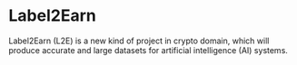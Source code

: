 # Label2Earn
Label2Earn (L2E) is a new kind of project in crypto domain, which will produce accurate and large datasets for artificial intelligence (AI) systems.
